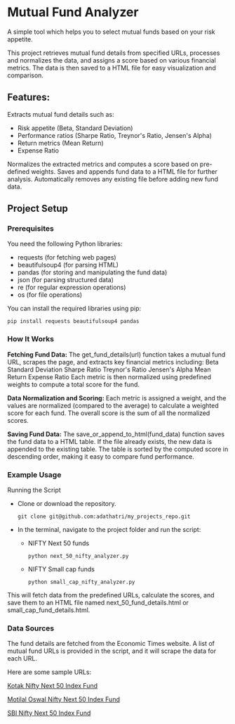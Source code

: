 # Mutual Fund Analyzer

A simple tool which helps you to select mutual funds based on your risk appetite.

This project retrieves mutual fund details from specified URLs, processes and normalizes the data, and assigns a score based on various financial metrics. The data is then saved to a HTML file for easy visualization and comparison.

## Features:

Extracts mutual fund details such as:
- Risk appetite (Beta, Standard Deviation)
- Performance ratios (Sharpe Ratio, Treynor's Ratio, Jensen's Alpha)
- Return metrics (Mean Return)
- Expense Ratio

Normalizes the extracted metrics and computes a score based on pre-defined weights.
Saves and appends fund data to a HTML file for further analysis.
Automatically removes any existing file before adding new fund data.

## Project Setup
### Prerequisites

You need the following Python libraries:

- requests (for fetching web pages)
- beautifulsoup4 (for parsing HTML)
- pandas (for storing and manipulating the fund data)
- json (for parsing structured data)
- re (for regular expression operations)
- os (for file operations)

You can install the required libraries using pip:

    pip install requests beautifulsoup4 pandas

### How It Works
**Fetching Fund Data:** The get_fund_details(url) function takes a mutual fund URL, scrapes the page, and extracts key financial metrics including:
    Beta
    Standard Deviation
    Sharpe Ratio
    Treynor's Ratio
    Jensen's Alpha
    Mean Return
    Expense Ratio
Each metric is then normalized using predefined weights to compute a total score for the fund.

**Data Normalization and Scoring:**
    Each metric is assigned a weight, and the values are normalized (compared to the average) to calculate a weighted score for each fund.
    The overall score is the sum of all the normalized scores.

**Saving Fund Data:**
    The save_or_append_to_html(fund_data) function saves the fund data to a HTML table. If the file already exists, the new data is appended to the existing table.
    The table is sorted by the computed score in descending order, making it easy to compare fund performance.

### Example Usage
Running the Script

- Clone or download the repository.

      git clone git@github.com:adathatri/my_projects_repo.git
- In the terminal, navigate to the project folder and run the script:
    - NIFTY Next 50 funds
 
          python next_50_nifty_analyzer.py
    - NIFTY Small cap funds

          python small_cap_nifty_analyzer.py
This will fetch data from the predefined URLs, calculate the scores, and save them to an HTML file named next_50_fund_details.html or small_cap_fund_details.html.

### Data Sources

The fund details are fetched from the Economic Times website. A list of mutual fund URLs is provided in the script, and it will scrape the data for each URL.

Here are some sample URLs:

[Kotak Nifty Next 50 Index Fund](https://economictimes.indiatimes.com/kotak-nifty-next-50-index-fund-direct-plan/mffactsheet/schemeid-41327.cms?from=mdr)

[Motilal Oswal Nifty Next 50 Index Fund](https://economictimes.indiatimes.com/motilal-oswal-nifty-next-50-index-fund-direct-plan/mffactsheet/schemeid-40469.cms?from=mdr)

[SBI Nifty Next 50 Index Fund](https://economictimes.indiatimes.com/sbi-nifty-next-50-index-fund-direct-plan/mffactsheet/schemeid-41492.cms?from=mdr)